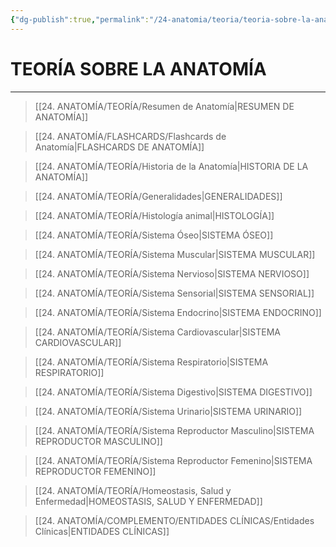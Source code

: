 ```yaml
---
{"dg-publish":true,"permalink":"/24-anatomia/teoria/teoria-sobre-la-anatomia/","tags":["Anatomía","Teoría"]}
---
```


# TEORÍA SOBRE LA ANATOMÍA
---

>[[24. ANATOMÍA/TEORÍA/Resumen de Anatomía\|RESUMEN DE ANATOMÍA]]

>[[24. ANATOMÍA/FLASHCARDS/Flashcards de Anatomía\|FLASHCARDS DE ANATOMÍA]]

>[[24. ANATOMÍA/TEORÍA/Historia de la Anatomía\|HISTORIA DE LA ANATOMÍA]]

>[[24. ANATOMÍA/TEORÍA/Generalidades\|GENERALIDADES]]

>[[24. ANATOMÍA/TEORÍA/Histología animal\|HISTOLOGÍA]]

>[[24. ANATOMÍA/TEORÍA/Sistema Óseo\|SISTEMA ÓSEO]]

 >[[24. ANATOMÍA/TEORÍA/Sistema Muscular\|SISTEMA MUSCULAR]]

>[[24. ANATOMÍA/TEORÍA/Sistema Nervioso\|SISTEMA NERVIOSO]]

>[[24. ANATOMÍA/TEORÍA/Sistema Sensorial\|SISTEMA SENSORIAL]]

 >[[24. ANATOMÍA/TEORÍA/Sistema Endocrino\|SISTEMA ENDOCRINO]]

 >[[24. ANATOMÍA/TEORÍA/Sistema Cardiovascular\|SISTEMA CARDIOVASCULAR]]

>[[24. ANATOMÍA/TEORÍA/Sistema Respiratorio\|SISTEMA RESPIRATORIO]]

 >[[24. ANATOMÍA/TEORÍA/Sistema Digestivo\|SISTEMA DIGESTIVO]]
 
 >[[24. ANATOMÍA/TEORÍA/Sistema Urinario\|SISTEMA URINARIO]]

>[[24. ANATOMÍA/TEORÍA/Sistema Reproductor Masculino\|SISTEMA REPRODUCTOR MASCULINO]]

>[[24. ANATOMÍA/TEORÍA/Sistema Reproductor Femenino\|SISTEMA REPRODUCTOR FEMENINO]]

>[[24. ANATOMÍA/TEORÍA/Homeostasis, Salud y Enfermedad\|HOMEOSTASIS, SALUD Y ENFERMEDAD]]

>[[24. ANATOMÍA/COMPLEMENTO/ENTIDADES CLÍNICAS/Entidades Clínicas\|ENTIDADES CLÍNICAS]]

